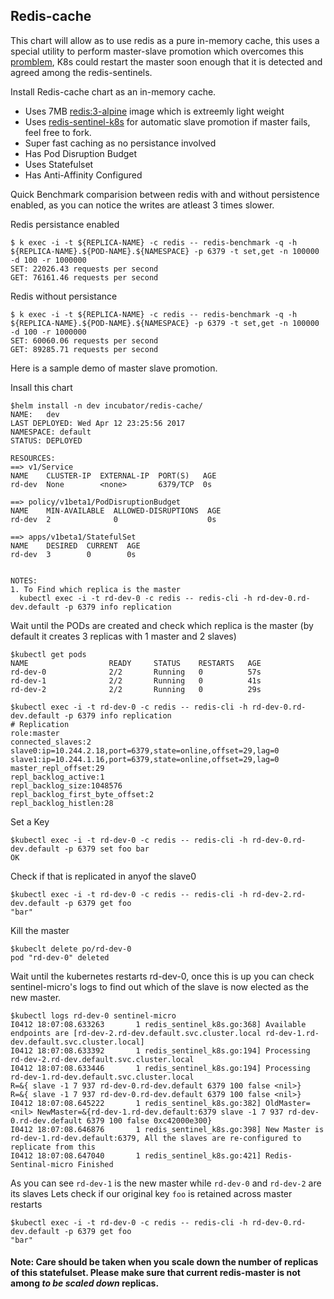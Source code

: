 ## Redis-cache

This chart will allow as to use redis as a pure in-memory cache, this uses a special utility to perform master-slave promotion which overcomes this [promblem](https://redis.io/topics/replication#safety-of-replication-when-master-has-persistence-turned-off), K8s could restart the master soon enough that it is detected and agreed among the redis-sentinels. 

Install Redis-cache chart as an in-memory cache. 
* Uses 7MB [redis:3-alpine](https://hub.docker.com/r/library/redis/tags/3-alpine/) image which is extreemly light weight
* Uses [redis-sentinel-k8s](https://github.com/dhilipkumars/redis-sentinel-micro/tree/k8s) for automatic slave promotion if master fails, feel free to fork.
* Super fast caching as no persistance involved
* Has Pod Disruption Budget
* Uses Statefulset
* Has Anti-Affinity Configured

Quick Benchmark comparision between redis with and without persistence enabled, as you can notice the writes are atleast 3 times slower.

Redis persistance enabled
```
$ k exec -i -t ${REPLICA-NAME} -c redis -- redis-benchmark -q -h ${REPLICA-NAME}.${POD-NAME}.${NAMESPACE} -p 6379 -t set,get -n 100000 -d 100 -r 1000000
SET: 22026.43 requests per second
GET: 76161.46 requests per second
```
Redis without persistance
```
$ k exec -i -t ${REPLICA-NAME} -c redis -- redis-benchmark -q -h ${REPLICA-NAME}.${POD-NAME}.${NAMESPACE} -p 6379 -t set,get -n 100000 -d 100 -r 1000000
SET: 60060.06 requests per second
GET: 89285.71 requests per second
```

Here is a sample demo of master slave promotion.

Insall this chart
```
$helm install -n dev incubator/redis-cache/ 
NAME:   dev
LAST DEPLOYED: Wed Apr 12 23:25:56 2017
NAMESPACE: default
STATUS: DEPLOYED

RESOURCES:
==> v1/Service
NAME    CLUSTER-IP  EXTERNAL-IP  PORT(S)   AGE
rd-dev  None        <none>       6379/TCP  0s

==> policy/v1beta1/PodDisruptionBudget
NAME    MIN-AVAILABLE  ALLOWED-DISRUPTIONS  AGE
rd-dev  2              0                    0s

==> apps/v1beta1/StatefulSet
NAME    DESIRED  CURRENT  AGE
rd-dev  3        0        0s


NOTES:
1. To Find which replica is the master
  kubectl exec -i -t rd-dev-0 -c redis -- redis-cli -h rd-dev-0.rd-dev.default -p 6379 info replication
```

Wait until the PODs are created and check which replica is the master (by default it creates 3 replicas with 1 master and 2 slaves)
```
$kubectl get pods
NAME                  READY     STATUS    RESTARTS   AGE
rd-dev-0              2/2       Running   0          57s
rd-dev-1              2/2       Running   0          41s
rd-dev-2              2/2       Running   0          29s

$kubectl exec -i -t rd-dev-0 -c redis -- redis-cli -h rd-dev-0.rd-dev.default -p 6379 info replication
# Replication
role:master
connected_slaves:2
slave0:ip=10.244.2.18,port=6379,state=online,offset=29,lag=0
slave1:ip=10.244.1.16,port=6379,state=online,offset=29,lag=0
master_repl_offset:29
repl_backlog_active:1
repl_backlog_size:1048576
repl_backlog_first_byte_offset:2
repl_backlog_histlen:28
```

Set a Key
```
$kubectl exec -i -t rd-dev-0 -c redis -- redis-cli -h rd-dev-0.rd-dev.default -p 6379 set foo bar
OK
```

Check if that is replicated in anyof the slave0
```
$kubectl exec -i -t rd-dev-0 -c redis -- redis-cli -h rd-dev-2.rd-dev.default -p 6379 get foo
"bar"
```

Kill the master
```
$kubeclt delete po/rd-dev-0
pod "rd-dev-0" deleted
```

Wait until the kubernetes restarts rd-dev-0, once this is up you can check sentinel-micro's logs to find out which of the slave is now elected as the new master.
```
$kubectl logs rd-dev-0 sentinel-micro
I0412 18:07:08.633263       1 redis_sentinel_k8s.go:368] Available endpoints are [rd-dev-2.rd-dev.default.svc.cluster.local rd-dev-1.rd-dev.default.svc.cluster.local]
I0412 18:07:08.633392       1 redis_sentinel_k8s.go:194] Processing rd-dev-2.rd-dev.default.svc.cluster.local
I0412 18:07:08.633446       1 redis_sentinel_k8s.go:194] Processing rd-dev-1.rd-dev.default.svc.cluster.local
R=&{ slave -1 7 937 rd-dev-0.rd-dev.default 6379 100 false <nil>}
R=&{ slave -1 7 937 rd-dev-0.rd-dev.default 6379 100 false <nil>}
I0412 18:07:08.645222       1 redis_sentinel_k8s.go:382] OldMaster=<nil> NewMaster=&{rd-dev-1.rd-dev.default:6379 slave -1 7 937 rd-dev-0.rd-dev.default 6379 100 false 0xc42000e300}
I0412 18:07:08.646876       1 redis_sentinel_k8s.go:398] New Master is rd-dev-1.rd-dev.default:6379, All the slaves are re-configured to replicate from this
I0412 18:07:08.647040       1 redis_sentinel_k8s.go:421] Redis-Sentinal-micro Finished
```

As you can see `rd-dev-1` is the new master while `rd-dev-0` and `rd-dev-2` are its slaves
Lets check if our original key `foo` is retained across master restarts
```
$kubectl exec -i -t rd-dev-0 -c redis -- redis-cli -h rd-dev-0.rd-dev.default -p 6379 get foo
"bar"
```

#### Note: Care should be taken when you scale down the number of replicas of this statefulset.  Please make sure that current redis-master is not among _to be scaled down_ replicas. 
